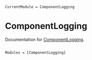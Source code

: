 ```@meta
CurrentModule = ComponentLogging
```

# ComponentLogging

Documentation for [ComponentLogging](https://github.com/abcdvvvv/ComponentLogging.jl).

```@index
```

```@autodocs
Modules = [ComponentLogging]
```
